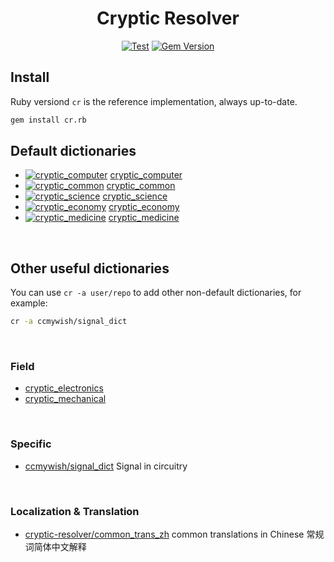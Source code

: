 <div align="center">

# Cryptic Resolver

[![Test](https://github.com/cryptic-resolver/cr.rb/workflows/test-cr-command/badge.svg)](https://github.com/cryptic-resolver/cr.rb/actions/workflows/test.yml)
[![Gem Version](https://badge.fury.io/rb/cr.rb.svg)](https://rubygems.org/gems/cr.rb) 

</div>

## Install

Ruby versiond `cr` is the reference implementation, always up-to-date.
```bash
gem install cr.rb
```

## Default dictionaries

- [![cryptic_computer](https://github.com/cryptic-resolver/cryptic_computer/workflows/test-dict/badge.svg)](https://github.com/cryptic-resolver/cryptic_computer/actions/workflows/test.yml) [cryptic_computer]
- [![cryptic_common](https://github.com/cryptic-resolver/cryptic_common/workflows/test-dict/badge.svg)](https://github.com/cryptic-resolver/cryptic_common/actions/workflows/test.yml) [cryptic_common]
- [![cryptic_science](https://github.com/cryptic-resolver/cryptic_science/workflows/test-dict/badge.svg)](https://github.com/cryptic-resolver/cryptic_science/actions/workflows/test.yml) [cryptic_science]
- [![cryptic_economy](https://github.com/cryptic-resolver/cryptic_economy/workflows/test-dict/badge.svg)](https://github.com/cryptic-resolver/cryptic_economy/actions/workflows/test.yml) [cryptic_economy]
- [![cryptic_medicine](https://github.com/cryptic-resolver/cryptic_medicine/workflows/test-dict/badge.svg)](https://github.com/cryptic-resolver/cryptic_medicine/actions/workflows/test.yml) [cryptic_medicine]

<br>

## Other useful dictionaries

You can use `cr -a user/repo` to add other non-default dictionaries, for example:

```bash
cr -a ccmywish/signal_dict
```

<br>

### Field

- [cryptic_electronics]
- [cryptic_mechanical]

<br>

### Specific 

- [ccmywish/signal_dict](https://github.com/ccmywish/signal_dict) Signal in circuitry

<br>

### Localization & Translation

- [cryptic-resolver/common_trans_zh](https://github.com/cryptic-resolver/common_trans_zh) common translations in Chinese 常规词简体中文解释

<br>

[cryptic_computer]: https://github.com/cryptic-resolver/cryptic_computer
[cryptic_electronics]: https://github.com/cryptic-resolver/cryptic_electronics
[cryptic_mechanical]: https://github.com/cryptic-resolver/cryptic_mechanical
[cryptic_common]: https://github.com/cryptic-resolver/cryptic_common
[cryptic_science]: https://github.com/cryptic-resolver/cryptic_science
[cryptic_economy]: https://github.com/cryptic-resolver/cryptic_economy
[cryptic_medicine]: https://github.com/cryptic-resolver/cryptic_medicine
